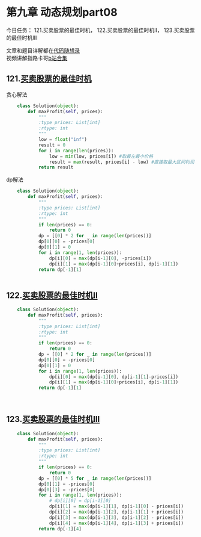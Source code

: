 # 第九章 动态规划part08

今日任务： 121.买卖股票的最佳时机， 122.买卖股票的最佳时机II， 123.买卖股票的最佳时机III

文章和题目详解都在[代码随想录](https://programmercarl.com/)  
视频讲解指路卡哥[b站合集](https://space.bilibili.com/525438321/channel/collectiondetail?sid=180037)

## 121.[买卖股票的最佳时机](https://leetcode.com/problems/best-time-to-buy-and-sell-stock/)
贪心解法
```python
    class Solution(object):
        def maxProfit(self, prices):
            """
            :type prices: List[int]
            :rtype: int
            """
            low = float("inf")
            result = 0
            for i in range(len(prices)):
                low = min(low, prices[i]) #取最左最小价格
                result = max(result, prices[i] - low) #直接取最大区间利润
            return result

```
dp解法
```python
    class Solution(object):
        def maxProfit(self, prices):
            """
            :type prices: List[int]
            :rtype: int
            """
            if len(prices) == 0: 
                return 0
            dp = [[0] * 2 for _ in range(len(prices))]
            dp[0][0] = -prices[0]
            dp[0][1] = 0
            for i in range(1, len(prices)):
                dp[i][0] = max(dp[i-1][0], -prices[i])
                dp[i][1] = max(dp[i-1][0]+prices[i], dp[i-1][1])
            return dp[-1][1]
 
```

## 122.[买卖股票的最佳时机II](https://leetcode.com/problems/best-time-to-buy-and-sell-stock-ii/)
```python
    class Solution(object):
        def maxProfit(self, prices):
            """
            :type prices: List[int]
            :rtype: int
            """
            if len(prices) == 0: 
                return 0
            dp = [[0] * 2 for _ in range(len(prices))]
            dp[0][0] = -prices[0]
            dp[0][1] = 0
            for i in range(1, len(prices)):
                dp[i][0] = max(dp[i-1][0], dp[i-1][1]-prices[i])
                dp[i][1] = max(dp[i-1][0]+prices[i], dp[i-1][1])
            return dp[-1][1]
            
        
```

## 123.[买卖股票的最佳时机III](https://leetcode.com/problems/best-time-to-buy-and-sell-stock-iii/)
```python
    class Solution(object):
        def maxProfit(self, prices):
            """
            :type prices: List[int]
            :rtype: int
            """
            if len(prices) == 0:
                return 0
            dp = [[0] * 5 for _ in range(len(prices))]
            dp[0][1] = -prices[0]
            dp[0][3] = -prices[0]
            for i in range(1, len(prices)):
                # dp[i][0] = dp[i-1][0]
                dp[i][1] = max(dp[i-1][1], dp[i-1][0] - prices[i])
                dp[i][2] = max(dp[i-1][2], dp[i-1][1] + prices[i])
                dp[i][3] = max(dp[i-1][3], dp[i-1][2] - prices[i])
                dp[i][4] = max(dp[i-1][4], dp[i-1][3] + prices[i])
            return dp[-1][4]
                      
        
```